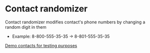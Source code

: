 # Contact randomizer
Contact randomizer modifies contact's phone numbers by changing a random digit in them
 - Example:  8-800-555-35-35 -> 8-801-555-35-35
 
[Demo contacts for testing purposes](https://github.com/tausiq/demo-contacts-for-Android)
